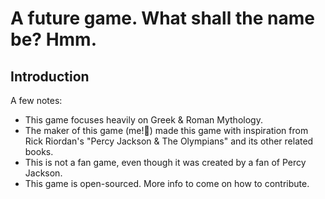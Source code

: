 # A future game. What shall the name be? Hmm.
## Introduction
A few notes:  
- This game focuses heavily on Greek & Roman Mythology.  
- The maker of this game (me!🙂) made this game with inspiration from Rick Riordan's "Percy Jackson & The Olympians" and its other related books.  
- This is not a fan game, even though it was created by a fan of Percy Jackson.
- This game is open-sourced. More info to come on how to contribute.
